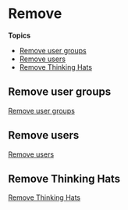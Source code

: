 # Remove

**Topics**

- [Remove user groups]()
- [Remove users]()
- [Remove Thinking Hats]()

## Remove user groups
[Remove user groups](https://docs.developer.tech.gov.sg/docs/ship-hats-portal-guide/#/manage-tools?id=remove-user-groups-from-a-project-tool)

## Remove users
[Remove users]()

## Remove Thinking Hats

[Remove Thinking Hats](https://docs.developer.tech.gov.sg/docs/ship-hats-portal-guide/#/manage-tools?id=remove-project-tools)

